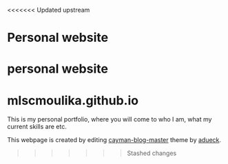 <<<<<<< Updated upstream
# Personal website
personal website
=======
# mlscmoulika.github.io

This is my personal portfolio, where you will come to who I am, what my current skills are etc.

This webpage is created by editing [cayman-blog-master](https://github.com/adueck/cayman-blog) theme by 
[adueck](https://github.com/adueck).
>>>>>>> Stashed changes

